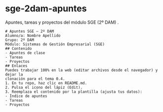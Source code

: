 # sge-2dam-apuntes
Apuntes, tareas y proyectos del módulo SGE (2º DAM) .

```
# Apuntes SGE — 2º DAM
Alumno/a: Nombre Apellido
Grupo: 2º DAM
Módulo: Sistemas de Gestión Empresarial (SGE)
## Contenido
- Apuntes de clase
- Tareas
- Proyectos
## Enlaces
Puedes trabajar 100% en la web (editar archivos desde el navegador) y dejar la
clonación para el tema 0.4.
1. En tu repo, haz clic en README.md.
2. Pulsa el icono del lápiz (Edit).
3. Reemplaza el contenido por la plantilla (ajusta tus datos):
- Índice de apuntes
- Tareas
- Proyectos
```
